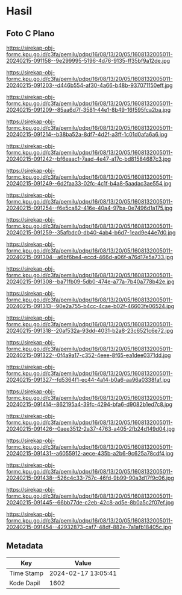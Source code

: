 # Hasil

## Foto C Plano

https://sirekap-obj-formc.kpu.go.id/c3fa/pemilu/pdpr/16/08/13/20/05/1608132005011-20240215-091158--9e299995-5196-4d76-9135-ff35bf9a12de.jpg

https://sirekap-obj-formc.kpu.go.id/c3fa/pemilu/pdpr/16/08/13/20/05/1608132005011-20240215-091203--d446b554-af30-4a66-b48b-937071150eff.jpg

https://sirekap-obj-formc.kpu.go.id/c3fa/pemilu/pdpr/16/08/13/20/05/1608132005011-20240215-091209--85aa6d7f-3581-44e1-8b49-16f595fca2ba.jpg

https://sirekap-obj-formc.kpu.go.id/c3fa/pemilu/pdpr/16/08/13/20/05/1608132005011-20240215-091214--b38ba52a-8df7-4d2f-a3ff-1c01d0afa6a6.jpg

https://sirekap-obj-formc.kpu.go.id/c3fa/pemilu/pdpr/16/08/13/20/05/1608132005011-20240215-091242--bf6eaac1-7aad-4e47-a17c-bd81584687c3.jpg

https://sirekap-obj-formc.kpu.go.id/c3fa/pemilu/pdpr/16/08/13/20/05/1608132005011-20240215-091249--6d2faa33-02fc-4c1f-b4a8-5aadac3ae554.jpg

https://sirekap-obj-formc.kpu.go.id/c3fa/pemilu/pdpr/16/08/13/20/05/1608132005011-20240215-091254--f6e5ca82-416e-40a4-97ba-0e7496d1a175.jpg

https://sirekap-obj-formc.kpu.go.id/c3fa/pemilu/pdpr/16/08/13/20/05/1608132005011-20240215-091259--35afbdc0-db40-4ab4-b6d7-1ead9e44e7d0.jpg

https://sirekap-obj-formc.kpu.go.id/c3fa/pemilu/pdpr/16/08/13/20/05/1608132005011-20240215-091304--a6bf6be4-eccd-466d-a06f-a76d17e5a733.jpg

https://sirekap-obj-formc.kpu.go.id/c3fa/pemilu/pdpr/16/08/13/20/05/1608132005011-20240215-091308--ba71fb09-5db0-474e-a77a-7b40a778b42e.jpg

https://sirekap-obj-formc.kpu.go.id/c3fa/pemilu/pdpr/16/08/13/20/05/1608132005011-20240215-091313--90e2a755-b4cc-4cae-b02f-46603fe06524.jpg

https://sirekap-obj-formc.kpu.go.id/c3fa/pemilu/pdpr/16/08/13/20/05/1608132005011-20240215-091318--20af532a-93dd-4031-b2a8-23c6521c6e72.jpg

https://sirekap-obj-formc.kpu.go.id/c3fa/pemilu/pdpr/16/08/13/20/05/1608132005011-20240215-091322--0f4a9a17-c352-4eee-8f65-ea1dee0371dd.jpg

https://sirekap-obj-formc.kpu.go.id/c3fa/pemilu/pdpr/16/08/13/20/05/1608132005011-20240215-091327--fd5364f1-ec44-4a14-b0a6-aa96a0338faf.jpg

https://sirekap-obj-formc.kpu.go.id/c3fa/pemilu/pdpr/16/08/13/20/05/1608132005011-20240215-091414--862195a4-39fc-4294-bfa6-d9082b1ed7c8.jpg

https://sirekap-obj-formc.kpu.go.id/c3fa/pemilu/pdpr/16/08/13/20/05/1608132005011-20240215-091426--0aee3512-2a37-4763-a405-2fb24d149d04.jpg

https://sirekap-obj-formc.kpu.go.id/c3fa/pemilu/pdpr/16/08/13/20/05/1608132005011-20240215-091431--a6055912-aece-435b-a2b6-9c625a78cdf4.jpg

https://sirekap-obj-formc.kpu.go.id/c3fa/pemilu/pdpr/16/08/13/20/05/1608132005011-20240215-091438--526c4c33-757c-46fd-9b99-90a3d17f9c06.jpg

https://sirekap-obj-formc.kpu.go.id/c3fa/pemilu/pdpr/16/08/13/20/05/1608132005011-20240215-091445--66bb77de-c2eb-42c8-ad5e-8b0a5c2f07ef.jpg

https://sirekap-obj-formc.kpu.go.id/c3fa/pemilu/pdpr/16/08/13/20/05/1608132005011-20240215-091454--42932873-caf7-48df-882e-7a1afb18405c.jpg


## Metadata

| Key        | Value               |
| ---------- | ------------------- |
| Time Stamp | 2024-02-17 13:05:41 |
| Kode Dapil | 1602                |



